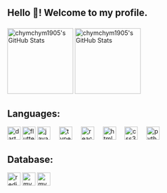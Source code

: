<h2 align="left">Hello 👋! Welcome to my profile. </h2>

###

<div align="left">
  <img src="https://github-readme-stats.vercel.app/api?username=chymchym1905&theme=tokyonight&show_icons=true&hide_border=true&count_private=true" alt="chymchym1905's GitHub Stats" height="150"/>
  <img src="https://github-readme-stats.vercel.app/api/top-langs/?username=chymchym1905&theme=tokyonight&show_icons=true&hide_border=true&layout=compact" height="150" alt="chymchym1905's GitHub Stats" />
</div>

###



###
## Languages:
<div align="left">
  <img src="https://cdn.jsdelivr.net/gh/devicons/devicon@latest/icons/dart/dart-original.svg" height="30" alt="dart logo"/>
  <img src="https://cdn.jsdelivr.net/gh/devicons/devicon@latest/icons/flutter/flutter-original.svg" height="30" alt="flutter logo"/>   
  <img src="https://cdn.jsdelivr.net/gh/devicons/devicon/icons/javascript/javascript-original.svg" height="30" alt="javascript logo"  />
  <img width="12" />
  <img src="https://cdn.jsdelivr.net/gh/devicons/devicon/icons/typescript/typescript-original.svg" height="30" alt="typescript logo"  />
  <img width="12" />
  <img src="https://cdn.jsdelivr.net/gh/devicons/devicon/icons/react/react-original.svg" height="30" alt="react logo"  />
  <img width="12" />
  <img src="https://cdn.jsdelivr.net/gh/devicons/devicon/icons/html5/html5-original.svg" height="30" alt="html5 logo"  />
  <img width="12" />
  <img src="https://cdn.jsdelivr.net/gh/devicons/devicon/icons/css3/css3-original.svg" height="30" alt="css3 logo"  />
  <img width="12" />
  <img src="https://cdn.jsdelivr.net/gh/devicons/devicon/icons/python/python-original.svg" height="30" alt="python logo"  />
  <img width="12" />
</div>

###
## Database: 
<div align="left">
  <img src="https://cdn.jsdelivr.net/gh/devicons/devicon@latest/icons/redis/redis-original.svg" height="30" alt="redis logo"/>
  <img src="https://cdn.jsdelivr.net/gh/devicons/devicon@latest/icons/mysql/mysql-original.svg" height="30" alt="mysql logo"/>
  <img src="https://cdn.jsdelivr.net/gh/devicons/devicon@latest/icons/mongodb/mongodb-original-wordmark.svg" height="30" alt="mysql logo"/>
</div>

###

<br clear="both">

###